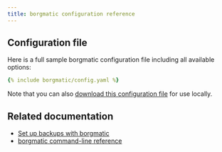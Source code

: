 ```yaml
---
title: borgmatic configuration reference
---
```

## Configuration file

Here is a full sample borgmatic configuration file including all available options: 

```yaml
{% include borgmatic/config.yaml %}
```

Note that you can also [download this configuration
file](https://torsion.org/borgmatic/docs/reference/config.yaml) for use locally.


## Related documentation

 * [Set up backups with borgmatic](https://torsion.org/borgmatic/docs/how-to/set-up-backups/)
 * [borgmatic command-line reference](https://torsion.org/borgmatic/docs/reference/command-line/)
